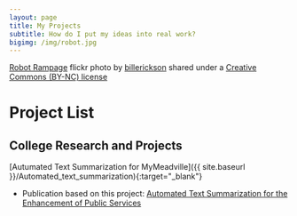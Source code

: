 ```yaml
---
layout: page
title: My Projects
subtitle: How do I put my ideas into real work?
bigimg: /img/robot.jpg
---
```


<a title="Robot Rampage" href="https://flickr.com/photos/mg315/1502806479">Robot Rampage</a> flickr photo by <a href="https://flickr.com/people/mg315">billerickson</a> shared under a <a href="https://creativecommons.org/licenses/by-nc/2.0/">Creative Commons (BY-NC) license</a>

# Project List

## College Research and Projects

[Autumated Text Summarization for MyMeadville]({{ site.baseurl }}/Automated_text_summarization){:target="_blank"}

  - Publication based on this project: [Automated Text Summarization for the Enhancement of Public Services](https://arxiv.org/abs/1910.10490)

